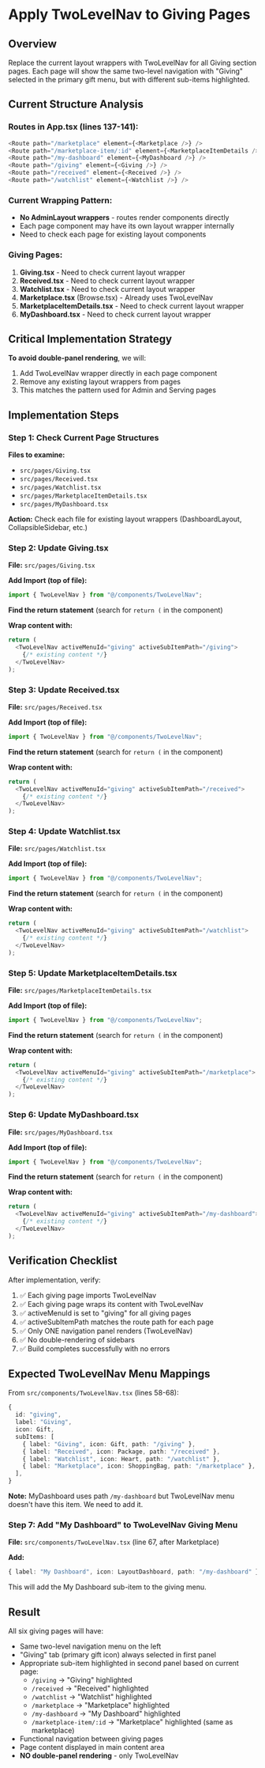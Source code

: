 # Apply TwoLevelNav to Giving Pages

## Overview

Replace the current layout wrappers with TwoLevelNav for all Giving section pages. Each page will show the same two-level navigation with "Giving" selected in the primary gift menu, but with different sub-items highlighted.

## Current Structure Analysis

### Routes in App.tsx (lines 137-141):

```typescript
<Route path="/marketplace" element={<Marketplace />} />
<Route path="/marketplace-item/:id" element={<MarketplaceItemDetails />} />
<Route path="/my-dashboard" element={<MyDashboard />} />
<Route path="/giving" element={<Giving />} />
<Route path="/received" element={<Received />} />
<Route path="/watchlist" element={<Watchlist />} />
```

### Current Wrapping Pattern:

- **No AdminLayout wrappers** - routes render components directly
- Each page component may have its own layout wrapper internally
- Need to check each page for existing layout components

### Giving Pages:

1. **Giving.tsx** - Need to check current layout wrapper
2. **Received.tsx** - Need to check current layout wrapper  
3. **Watchlist.tsx** - Need to check current layout wrapper
4. **Marketplace.tsx** (Browse.tsx) - Already uses TwoLevelNav
5. **MarketplaceItemDetails.tsx** - Need to check current layout wrapper
6. **MyDashboard.tsx** - Need to check current layout wrapper

## Critical Implementation Strategy

**To avoid double-panel rendering**, we will:

1. Add TwoLevelNav wrapper directly in each page component
2. Remove any existing layout wrappers from pages
3. This matches the pattern used for Admin and Serving pages

## Implementation Steps

### Step 1: Check Current Page Structures

**Files to examine:**
- `src/pages/Giving.tsx`
- `src/pages/Received.tsx` 
- `src/pages/Watchlist.tsx`
- `src/pages/MarketplaceItemDetails.tsx`
- `src/pages/MyDashboard.tsx`

**Action:** Check each file for existing layout wrappers (DashboardLayout, CollapsibleSidebar, etc.)

### Step 2: Update Giving.tsx

**File:** `src/pages/Giving.tsx`

**Add Import (top of file):**

```typescript
import { TwoLevelNav } from "@/components/TwoLevelNav";
```

**Find the return statement** (search for `return (` in the component)

**Wrap content with:**

```typescript
return (
  <TwoLevelNav activeMenuId="giving" activeSubItemPath="/giving">
    {/* existing content */}
  </TwoLevelNav>
);
```

### Step 3: Update Received.tsx

**File:** `src/pages/Received.tsx`

**Add Import (top of file):**

```typescript
import { TwoLevelNav } from "@/components/TwoLevelNav";
```

**Find the return statement** (search for `return (` in the component)

**Wrap content with:**

```typescript
return (
  <TwoLevelNav activeMenuId="giving" activeSubItemPath="/received">
    {/* existing content */}
  </TwoLevelNav>
);
```

### Step 4: Update Watchlist.tsx

**File:** `src/pages/Watchlist.tsx`

**Add Import (top of file):**

```typescript
import { TwoLevelNav } from "@/components/TwoLevelNav";
```

**Find the return statement** (search for `return (` in the component)

**Wrap content with:**

```typescript
return (
  <TwoLevelNav activeMenuId="giving" activeSubItemPath="/watchlist">
    {/* existing content */}
  </TwoLevelNav>
);
```

### Step 5: Update MarketplaceItemDetails.tsx

**File:** `src/pages/MarketplaceItemDetails.tsx`

**Add Import (top of file):**

```typescript
import { TwoLevelNav } from "@/components/TwoLevelNav";
```

**Find the return statement** (search for `return (` in the component)

**Wrap content with:**

```typescript
return (
  <TwoLevelNav activeMenuId="giving" activeSubItemPath="/marketplace">
    {/* existing content */}
  </TwoLevelNav>
);
```

### Step 6: Update MyDashboard.tsx

**File:** `src/pages/MyDashboard.tsx`

**Add Import (top of file):**

```typescript
import { TwoLevelNav } from "@/components/TwoLevelNav";
```

**Find the return statement** (search for `return (` in the component)

**Wrap content with:**

```typescript
return (
  <TwoLevelNav activeMenuId="giving" activeSubItemPath="/my-dashboard">
    {/* existing content */}
  </TwoLevelNav>
);
```

## Verification Checklist

After implementation, verify:

1. ✅ Each giving page imports TwoLevelNav
2. ✅ Each giving page wraps its content with TwoLevelNav
3. ✅ activeMenuId is set to "giving" for all giving pages
4. ✅ activeSubItemPath matches the route path for each page
5. ✅ Only ONE navigation panel renders (TwoLevelNav)
6. ✅ No double-rendering of sidebars
7. ✅ Build completes successfully with no errors

## Expected TwoLevelNav Menu Mappings

From `src/components/TwoLevelNav.tsx` (lines 58-68):

```typescript
{
  id: "giving",
  label: "Giving",
  icon: Gift,
  subItems: [
    { label: "Giving", icon: Gift, path: "/giving" },
    { label: "Received", icon: Package, path: "/received" },
    { label: "Watchlist", icon: Heart, path: "/watchlist" },
    { label: "Marketplace", icon: ShoppingBag, path: "/marketplace" },
  ],
}
```

**Note:** MyDashboard uses path `/my-dashboard` but TwoLevelNav menu doesn't have this item. We need to add it.

### Step 7: Add "My Dashboard" to TwoLevelNav Giving Menu

**File:** `src/components/TwoLevelNav.tsx` (line 67, after Marketplace)

**Add:**

```typescript
{ label: "My Dashboard", icon: LayoutDashboard, path: "/my-dashboard" },
```

This will add the My Dashboard sub-item to the giving menu.

## Result

All six giving pages will have:

- Same two-level navigation menu on the left
- "Giving" tab (primary gift icon) always selected in first panel
- Appropriate sub-item highlighted in second panel based on current page:
  - `/giving` → "Giving" highlighted
  - `/received` → "Received" highlighted
  - `/watchlist` → "Watchlist" highlighted
  - `/marketplace` → "Marketplace" highlighted
  - `/my-dashboard` → "My Dashboard" highlighted
  - `/marketplace-item/:id` → "Marketplace" highlighted (same as marketplace)
- Functional navigation between giving pages
- Page content displayed in main content area
- **NO double-panel rendering** - only TwoLevelNav
